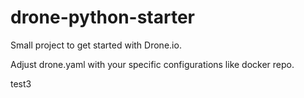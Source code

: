 # drone-python-starter
Small project to get started with Drone.io.

Adjust drone.yaml with your specific configurations like docker repo.


test3
